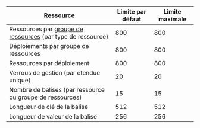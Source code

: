 Ressource|Limite par défaut|Limite maximale
---|---|---
Ressources par [groupe de ressources](resource-group-overview.md) (par type de ressource)|800|800
Déploiements par groupe de ressources|800|800
Ressources par déploiement|800|800
Verrous de gestion (par étendue unique)|20|20
Nombre de balises (par ressource ou groupe de ressources)|15|15
Longueur de clé de la balise|512|512
Longueur de valeur de la balise|256|256

<!---HONumber=Nov15_HO3-->
